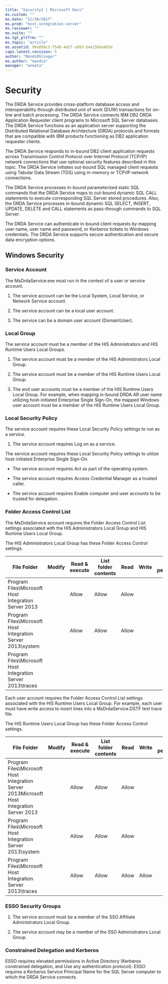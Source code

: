 ```yaml
---
title: "Security1 | Microsoft Docs"
ms.custom: ""
ms.date: "11/30/2017"
ms.prod: "host-integration-server"
ms.reviewer: ""
ms.suite: ""
ms.tgt_pltfrm: ""
ms.topic: "article"
ms.assetid: 99a850c3-75d6-4427-a993-b4a15bbe603e
caps.latest.revision: 5
author: "MandiOhlinger"
ms.author: "mandia"
manager: "anneta"
---
```

# Security
The DRDA Service provides cross-platform database access and interoperability through distributed unit of work (DUW) transactions for on-line and batch processing. The DRDA Service connects IBM DB2 DRDA Application Requester client programs to Microsoft SQL Server databases. The DRDA Service functions as an application server supporting the Distributed Relational Database Architecture (DRDA) protocols and formats that are compatible with IBM products functioning as DB2 application requester clients.  
  
 The DRDA Service responds to in-bound DB2 client application requests across Transmission Control Protocol over Internet Protocol (TCP/IP) network connections that use optional security features described in this topic. The DRDA Service initiates out-bound SQL managed client requests using Tabular Data Stream (TDS) using in-memory or TCP/IP network connections.  
  
 The DRDA Service processes in-bound parameterized static SQL commands that the DRDA Service maps to out-bound dynamic SQL CALL statements to execute corresponding SQL Server stored procedures. Also, the DRDA Service processes in-bound dynamic SQL SELECT, INSERT, UPDATE, DELETE and CALL statements as pass-through commands to SQL Server.  
  
 The DRDA Service can authenticate in-bound client requests by mapping user name, user name and password, or Kerberos tickets to Windows credentials. The DRDA Service supports secure authentication and secure data encryption options.  
  
## Windows Security  
  
### Service Account  
 The MsDrdaService.exe must run in the context of a user or service account.  
  
1.  The service account can be the Local System, Local Service, or Network Service account.  
  
2.  The service account can be a local user account.  
  
3.  The service can be a domain user account (Domain\User).  
  
### Local Group  
 The service account must be a member of the HIS Administrators and HIS Runtime Users Local Groups.  
  
1.  The service account must be a member of the HIS Administrators Local Group.  
  
2.  The service account must be a member of the HIS Runtime Users Local Group.  
  
3.  The end user accounts must be a member of the HIS Runtime Users Local Group. For example, when mapping in-bound DRDA AR user name utilizing host-initiated Enterprise Single Sign-On, the mapped Windows user account must be a member of the HIS Runtime Users Local Group.  
  
### Local Security Policy  
 The service account requires these Local Security Policy settings to run as a service.  
  
1.  The service account requires Log on as a service.  
  
 The service account requires these Local Security Policy settings to utilize host-initiated Enterprise Single Sign-On.  
  
-   The service account requires Act as part of the operating system.  
  
-   The service account requires Access Credential Manager as a trusted caller.  
  
-   The service account requires Enable computer and user accounts to be trusted for delegation.  
  
### Folder Access Control List  
 The MsDrdaService account requires the Folder Access Control List settings associated with the HIS Administrators Local Group and HIS Runtime Users Local Group.  
  
 The HIS Administrators Local Group has these Folder Access Control settings.  
  
|File Folder|Modify|Read & execute|List folder contents|Read|Write|Special permissions|  
|-----------------|------------|--------------------|--------------------------|----------|-----------|-------------------------|  
|Program Files\Microsoft Host Integration Server 2013||Allow|Allow|Allow|||  
|Program Files\Microsoft Host Integration Server 2013\system||Allow|Allow|Allow|||  
|Program Files\Microsoft Host Integration Server 2013\traces|||||||  
  
 Each user account requires the Folder Access Control List settings associated with the HIS Runtime Users Local Group. For example, each user must have write access to insert lines into a MsDrdaService.DSTF text trace file.  
  
 The HIS Runtime Users Local Group has these Folder Access Control settings.  
  
|File Folder|Modify|Read & execute|List folder contents|Read|Write|Special permissions|  
|-----------------|------------|--------------------|--------------------------|----------|-----------|-------------------------|  
|Program Files\Microsoft Host Integration Server 2013Microsoft Host Integration Server 2013||Allow|Allow|Allow|||  
|Program Files\Microsoft Host Integration Server 2013\system||Allow|Allow|Allow|||  
|Program Files\Microsoft Host Integration Server 2013\traces||Allow|Allow|Allow|Allow||  
  
### ESSO Security Groups  
  
1.  The service account must be a member of the SSO Affiliate Administrators Local Group.  
  
2.  The service account may be a member of the SSO Administrators Local Group.  
  
### Constrained Delegation and Kerberos  
 ESSO requires elevated permissions in Active Directory (Kerberos constrained delegation, and Use any authentication protocol). ESSO requires a Kerberos Service Principal Name for the SQL Server computer to which the DRDA Service connects.